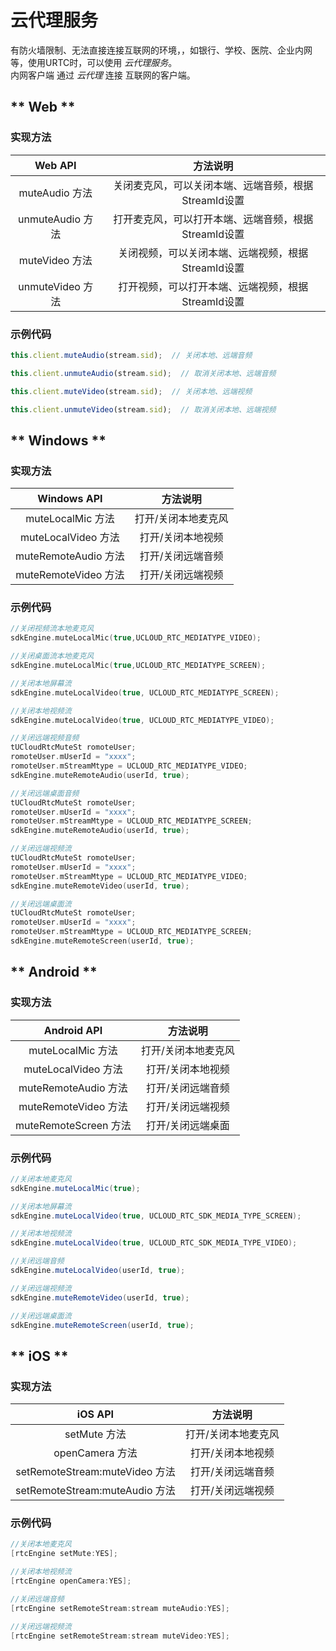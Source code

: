 # 云代理服务

有防火墙限制、无法直接连接互联网的环境，，如银行、学校、医院、企业内网等，使用URTC时，可以使用 *云代理服务*。    
内网客户端 通过 *云代理* 连接 互联网的客户端。  


<!-- {docsify-ignore-all} -->

<!-- tabs:start -->

## ** Web **

### 实现方法

Web API|方法说明
:-: |:-: 
muteAudio 方法	 | 关闭麦克风，可以关闭本端、远端音频，根据StreamId设置
unmuteAudio 方法	 | 打开麦克风，可以打开本端、远端音频，根据StreamId设置
muteVideo 方法	 | 关闭视频，可以关闭本端、远端视频，根据StreamId设置
unmuteVideo 方法	 | 打开视频，可以打开本端、远端视频，根据StreamId设置

### 示例代码

```js
this.client.muteAudio(stream.sid);  // 关闭本地、远端音频

this.client.unmuteAudio(stream.sid);  // 取消关闭本地、远端音频

this.client.muteVideo(stream.sid);  // 关闭本地、远端视频

this.client.unmuteVideo(stream.sid);  // 取消关闭本地、远端视频
```

## ** Windows **

### 实现方法

Windows API|方法说明
:-: |:-: 
muteLocalMic 方法	 | 打开/关闭本地麦克风
muteLocalVideo 方法	 | 打开/关闭本地视频
muteRemoteAudio 方法	 | 打开/关闭远端音频
muteRemoteVideo 方法	 | 打开/关闭远端视频

### 示例代码

```cpp
//关闭视频流本地麦克风
sdkEngine.muteLocalMic(true,UCLOUD_RTC_MEDIATYPE_VIDEO);

//关闭桌面流本地麦克风
sdkEngine.muteLocalMic(true,UCLOUD_RTC_MEDIATYPE_SCREEN);

//关闭本地屏幕流
sdkEngine.muteLocalVideo(true, UCLOUD_RTC_MEDIATYPE_SCREEN);

//关闭本地视频流
sdkEngine.muteLocalVideo(true, UCLOUD_RTC_MEDIATYPE_VIDEO);

//关闭远端视频音频
tUCloudRtcMuteSt romoteUser;
romoteUser.mUserId = "xxxx";
romoteUser.mStreamMtype = UCLOUD_RTC_MEDIATYPE_VIDEO;
sdkEngine.muteRemoteAudio(userId, true);

//关闭远端桌面音频
tUCloudRtcMuteSt romoteUser;
romoteUser.mUserId = "xxxx";
romoteUser.mStreamMtype = UCLOUD_RTC_MEDIATYPE_SCREEN;
sdkEngine.muteRemoteAudio(userId, true);

//关闭远端视频流
tUCloudRtcMuteSt romoteUser;
romoteUser.mUserId = "xxxx";
romoteUser.mStreamMtype = UCLOUD_RTC_MEDIATYPE_VIDEO;
sdkEngine.muteRemoteVideo(userId, true);

//关闭远端桌面流
tUCloudRtcMuteSt romoteUser;
romoteUser.mUserId = "xxxx";
romoteUser.mStreamMtype = UCLOUD_RTC_MEDIATYPE_SCREEN;
sdkEngine.muteRemoteScreen(userId, true);

```

## ** Android **

### 实现方法

Android API|方法说明
:-: |:-: 
muteLocalMic 方法	 | 打开/关闭本地麦克风
muteLocalVideo 方法	 | 打开/关闭本地视频
muteRemoteAudio 方法	 | 打开/关闭远端音频
muteRemoteVideo 方法	 | 打开/关闭远端视频
muteRemoteScreen 方法	 | 打开/关闭远端桌面

### 示例代码

```java
//关闭本地麦克风
sdkEngine.muteLocalMic(true);

//关闭本地屏幕流
sdkEngine.muteLocalVideo(true, UCLOUD_RTC_SDK_MEDIA_TYPE_SCREEN);

//关闭本地视频流
sdkEngine.muteLocalVideo(true, UCLOUD_RTC_SDK_MEDIA_TYPE_VIDEO);

//关闭远端音频
sdkEngine.muteLocalVideo(userId, true);

//关闭远端视频流
sdkEngine.muteRemoteVideo(userId, true);

//关闭远端桌面流
sdkEngine.muteRemoteScreen(userId, true);

```

## ** iOS **

### 实现方法

iOS API|方法说明
:-: |:-: 
setMute 方法	 | 打开/关闭本地麦克风
openCamera 方法	 | 打开/关闭本地视频
setRemoteStream:muteVideo 方法	 | 打开/关闭远端音频
setRemoteStream:muteAudio 方法	 | 打开/关闭远端视频

### 示例代码
```objectivec
//关闭本地麦克风
[rtcEngine setMute:YES];

//关闭本地视频流
[rtcEngine openCamera:YES];

//关闭远端音频
[rtcEngine setRemoteStream:stream muteAudio:YES];

//关闭远端视频流
[rtcEngine setRemoteStream:stream muteVideo:YES];

```


<!-- tabs:end -->
